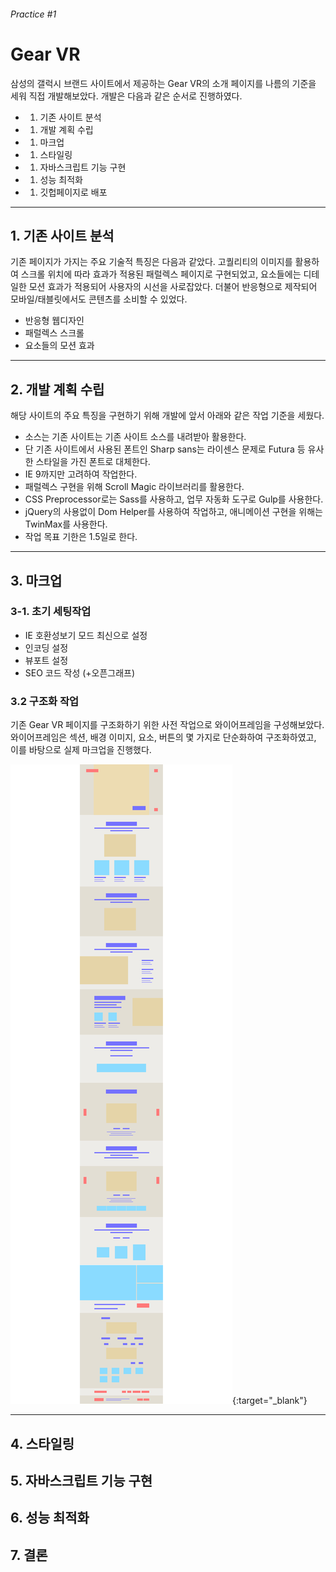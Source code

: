 ###### Practice #1

# Gear VR

삼성의 갤럭시 브랜드 사이트에서 제공하는 Gear VR의 소개 페이지를 나름의 기준을 세워 직접 개발해보았다. 개발은 다음과 같은 순서로 진행하였다. 

- 1. 기존 사이트 분석
- 1. 개발 계획 수립
- 1. 마크업
- 1. 스타일링
- 1. 자바스크립트 기능 구현
- 1. 성능 최적화
- 1. 깃헙페이지로 배포




---




## 1. 기존 사이트 분석

기존 페이지가 가지는 주요 기술적 특징은 다음과 같았다. 고퀄리티의 이미지를 활용하여 스크롤 위치에 따라 효과가 적용된 패럴렉스 페이지로 구현되었고, 요소들에는 디테일한 모션 효과가 적용되어 사용자의 시선을 사로잡았다. 더불어 반응형으로 제작되어 모바일/태블릿에서도 콘텐츠를 소비할 수 있었다.

- 반응형 웹디자인
- 패럴렉스 스크롤
- 요소들의 모션 효과
 



---





## 2. 개발 계획 수립

해당 사이트의 주요 특징을 구현하기 위해 개발에 앞서 아래와 같은 작업 기준을 세웠다.

- 소스는 기존 사이트는 기존 사이트 소스를 내려받아 활용한다.
- 단 기존 사이트에서 사용된 폰트인 Sharp sans는 라이센스 문제로 Futura 등 유사한 스타일을 가진 폰트로 대체한다.
- IE 9까지만 고려하여 작업한다.
- 패럴렉스 구현을 위해 Scroll Magic 라이브러리를 활용한다.
- CSS Preprocessor로는 Sass를 사용하고, 업무 자동화 도구로 Gulp를 사용한다.
- jQuery의 사용없이 Dom Helper를 사용하여 작업하고, 애니메이션 구현을 위해는 TwinMax를 사용한다.
- 작업 목표 기한은 1.5일로 한다.




---





## 3. 마크업

### 3-1. 초기 세팅작업

- IE 호환성보기 모드 최신으로 설정
- 인코딩 설정
- 뷰포트 설정 
- SEO 코드 작성 (+오픈그래프)

### 3.2 구조화 작업

기존 Gear VR 페이지를 구조화하기 위한 사전 작업으로 와이어프레임을 구성해보았다. 와이어프레임은 섹션, 배경 이미지, 요소, 버튼의 몇 가지로 단순화하여 구조화하였고, 이를 바탕으로 실제 마크업을 진행했다.

![Gear VR 구조화](wireframe__gear-vr.png){:target="_blank"}




---






## 4. 스타일링

## 5. 자바스크립트 기능 구현

## 6. 성능 최적화

## 7. 결론


